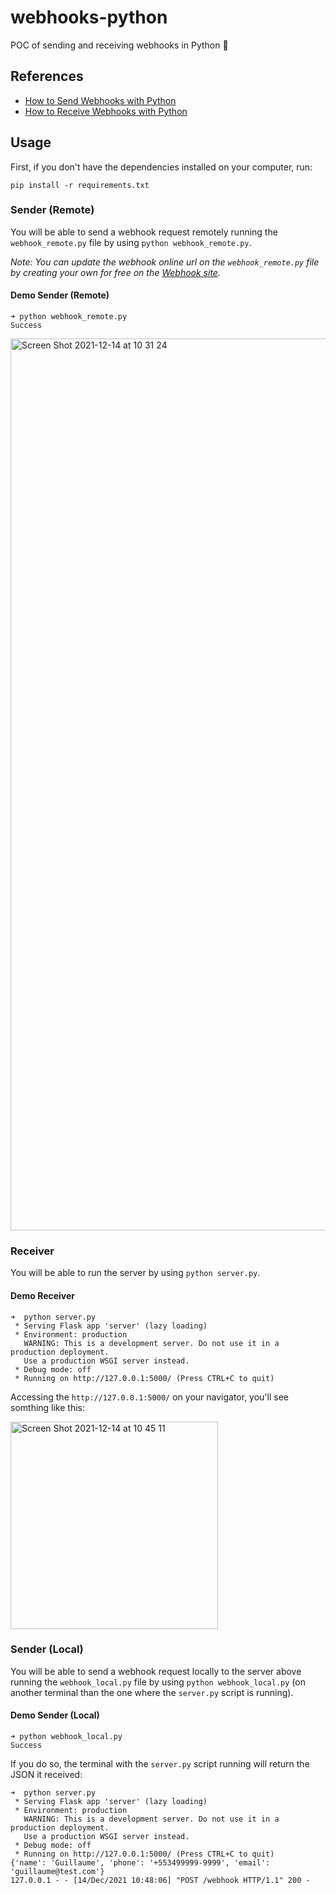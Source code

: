 # webhooks-python

POC of sending and receiving webhooks in Python 🐍

## References

- [How to Send Webhooks with Python](https://www.youtube.com/watch?v=X-_25tzo8Cw&ab_channel=DevOpsJourney)
- [How to Receive Webhooks with Python](https://www.youtube.com/watch?v=HQLRPWi2SeA&ab_channel=DevOpsJourney)

## Usage

First, if you don't have the dependencies installed on your computer, run:

```shell
pip install -r requirements.txt
```

### Sender (Remote)

You will be able to send a webhook request remotely running the `webhook_remote.py` file by using `python webhook_remote.py`.

_Note: You can update the webhook online url on the `webhook_remote.py` file by creating your own for free on the [Webhook site](https://webhook.site/)._

#### Demo Sender (Remote)

```shell
➜ python webhook_remote.py
Success
```

<img width="1427" alt="Screen Shot 2021-12-14 at 10 31 24" src="https://user-images.githubusercontent.com/22433243/146008397-addda76d-98fe-4042-ad9a-396eed500cac.png">

### Receiver

You will be able to run the server by using `python server.py`.

#### Demo Receiver

```shell
➜  python server.py
 * Serving Flask app 'server' (lazy loading)
 * Environment: production
   WARNING: This is a development server. Do not use it in a production deployment.
   Use a production WSGI server instead.
 * Debug mode: off
 * Running on http://127.0.0.1:5000/ (Press CTRL+C to quit)
```

Accessing the `http://127.0.0.1:5000/` on your navigator, you'll see somthing like this:

<img width="332" alt="Screen Shot 2021-12-14 at 10 45 11" src="https://user-images.githubusercontent.com/22433243/146011158-49ad5c5e-056d-4485-bbf8-7c28bef25b51.png">

### Sender (Local)

You will be able to send a webhook request locally to the server above running the `webhook_local.py` file by using `python webhook_local.py` (on another terminal than the one where the `server.py` script is running).

#### Demo Sender (Local)

```shell
➜ python webhook_local.py
Success
```

If you do so, the terminal with the `server.py` script running will return the JSON it received:

```shell
➜  python server.py
 * Serving Flask app 'server' (lazy loading)
 * Environment: production
   WARNING: This is a development server. Do not use it in a production deployment.
   Use a production WSGI server instead.
 * Debug mode: off
 * Running on http://127.0.0.1:5000/ (Press CTRL+C to quit)
{'name': 'Guillaume', 'phone': '+553499999-9999', 'email': 'guillaume@test.com'}
127.0.0.1 - - [14/Dec/2021 10:48:06] "POST /webhook HTTP/1.1" 200 -
```
